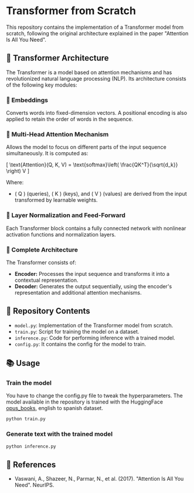 # Transformer from Scratch

This repository contains the implementation of a Transformer model from scratch, following the original architecture explained in the paper "Attention Is All You Need".

## 📌 Transformer Architecture

The Transformer is a model based on attention mechanisms and has revolutionized natural language processing (NLP). Its architecture consists of the following key modules:

### 🔹 Embeddings
Converts words into fixed-dimension vectors. A positional encoding is also applied to retain the order of words in the sequence.

### 🔹 Multi-Head Attention Mechanism
Allows the model to focus on different parts of the input sequence simultaneously. It is computed as:

\[ \text{Attention}(Q, K, V) = \text{softmax}\left( \frac{QK^T}{\sqrt{d_k}} \right) V \]

Where:
- \( Q \) (queries), \( K \) (keys), and \( V \) (values) are derived from the input transformed by learnable weights.

### 🔹 Layer Normalization and Feed-Forward
Each Transformer block contains a fully connected network with nonlinear activation functions and normalization layers.

### 🔹 Complete Architecture
The Transformer consists of:
- **Encoder:** Processes the input sequence and transforms it into a contextual representation.
- **Decoder:** Generates the output sequentially, using the encoder's representation and additional attention mechanisms.

## 🚀 Repository Contents

- `model.py`: Implementation of the Transformer model from scratch.
- `train.py`: Script for training the model on a dataset.
- `inference.py`: Code for performing inference with a trained model.
- `config.py`: It contains the config for the model to train.

## 📚 Usage
### Train the model
You have to change the config.py file to tweak the hyperparameters. The model available in the repository is trained with the HuggingFace [opus_books](https://huggingface.co/datasets/Helsinki-NLP/opus_books/viewer/en-es?views%5B%5D=en_es), english to spanish dataset.
```bash
python train.py
```

### Generate text with the trained model
```bash
python inference.py
```

## 📜 References
- Vaswani, A., Shazeer, N., Parmar, N., et al. (2017). "Attention Is All You Need". NeurIPS.
